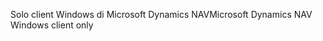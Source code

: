 <span data-ttu-id="1bab3-101">Solo client Windows di Microsoft Dynamics NAV</span><span class="sxs-lookup"><span data-stu-id="1bab3-101">Microsoft Dynamics NAV Windows client only</span></span>
